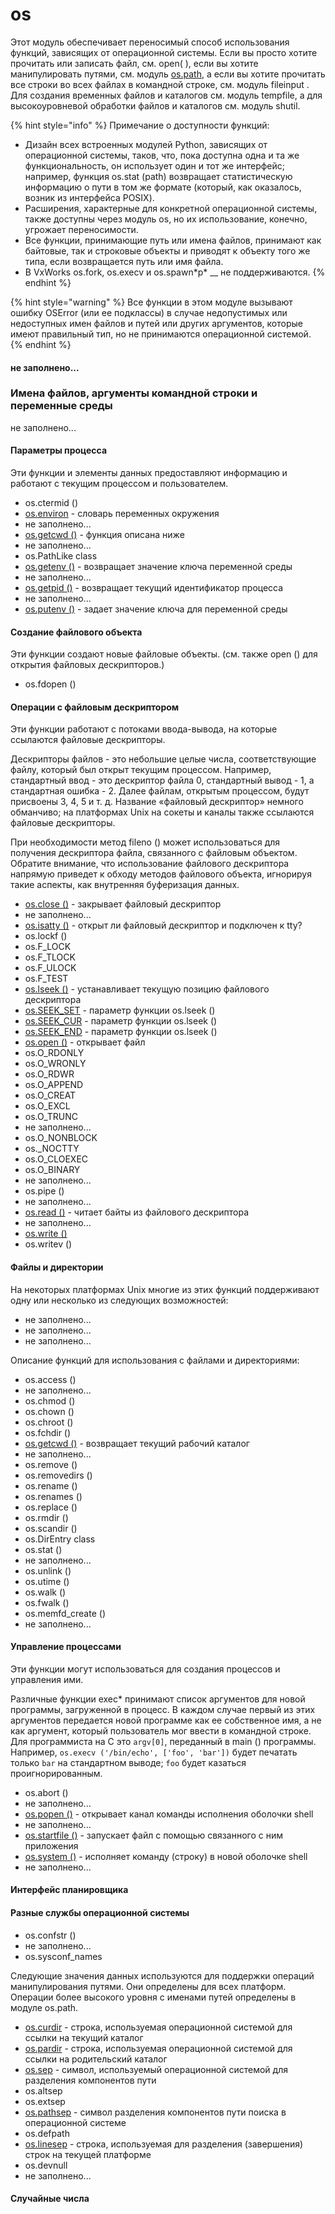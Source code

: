 # os

Этот модуль обеспечивает переносимый способ использования функций, зависящих от операционной системы. Если вы просто хотите прочитать или записать файл, см. open\( \), если вы хотите манипулировать путями, см. модуль [os.path](https://treasuremaster.gitbook.io/python-docs/dostup-k-failam-i-papkam/os.path), а если вы хотите прочитать все строки во всех файлах в командной строке, см. модуль fileinput . Для создания временных файлов и каталогов см. модуль tempfile, а для высокоуровневой обработки файлов и каталогов см. модуль shutil.

{% hint style="info" %}
Примечание о доступности функций:

* Дизайн всех встроенных модулей Python, зависящих от операционной системы, таков, что, пока доступна одна и та же функциональность, он использует один и тот же интерфейс; например, функция os.stat \(path\) возвращает статистическую информацию о пути в том же формате \(который, как оказалось, возник из интерфейса POSIX\).
* Расширения, характерные для конкретной операционной системы, также доступны через модуль os, но их использование, конечно, угрожает переносимости.
* Все функции, принимающие путь или имена файлов, принимают как байтовые, так и строковые объекты и приводят к объекту того же типа, если возвращается путь или имя файла.
* В VxWorks os.fork, os.execv и os.spawn\*p\* __ не поддерживаются.
{% endhint %}

{% hint style="warning" %}
Все функции в этом модуле вызывают ошибку OSError \(или ее подклассы\) в случае недопустимых или недоступных имен файлов и путей или других аргументов, которые имеют правильный тип, но не принимаются операционной системой.
{% endhint %}

#### не заполнено...

### Имена файлов, аргументы командной строки и переменные среды

не заполнено...

#### Параметры процесса

Эти функции и элементы данных предоставляют информацию и работают с текущим процессом и пользователем.

* os.ctermid \(\)
* [os.environ](https://treasuremaster.gitbook.io/python-docs/obshie-sluzhby-operacionnoi-sistemy/os/environ) - словарь переменных окружения
* не заполнено...
* [os.getcwd \(\)](https://treasuremaster.gitbook.io/python-docs/obshie-sluzhby-operacionnoi-sistemy/os/getcwd) - функция описана ниже
* не заполнено...
* os.PathLike class
* [os.getenv \(\)](https://treasuremaster.gitbook.io/python-docs/obshie-sluzhby-operacionnoi-sistemy/os/os.getenv) - возвращает значение ключа переменной среды
* не заполнено...
* [os.getpid \(\)](https://treasuremaster.gitbook.io/python-docs/obshie-sluzhby-operacionnoi-sistemy/os/os.getpid) - возвращает текущий идентификатор процесса
* не заполнено...
* [os.putenv \(\)](https://treasuremaster.gitbook.io/python-docs/obshie-sluzhby-operacionnoi-sistemy/os/os.putenv) - задает значение ключа для переменной среды

#### Создание файлового объекта

Эти функции создают новые файловые объекты. \(см. также open \(\) для открытия файловых дескрипторов.\)

* os.fdopen \(\)

#### Операции с файловым дескриптором

Эти функции работают с потоками ввода-вывода, на которые ссылаются файловые дескрипторы.

Дескрипторы файлов - это небольшие целые числа, соответствующие файлу, который был открыт текущим процессом. Например, стандартный ввод - это дескриптор файла 0, стандартный вывод - 1, а стандартная ошибка - 2. Далее файлам, открытым процессом, будут присвоены 3, 4, 5 и т. д. Название «файловый дескриптор» немного обманчиво; на платформах Unix на сокеты и каналы также ссылаются файловые дескрипторы.

При необходимости метод fileno \(\) может использоваться для получения дескриптора файла, связанного с файловым объектом. Обратите внимание, что использование файлового дескриптора напрямую приведет к обходу методов файлового объекта, игнорируя такие аспекты, как внутренняя буферизация данных.

* [os.close \(\)](operacii-s-failovymi-deskriptorami/os.close.md) - закрывает файловый дескриптор
* не заполнено...
* [os.isatty \(\)](https://treasuremaster.gitbook.io/python-docs/obshie-sluzhby-operacionnoi-sistemy/os/os.isatty) - открыт ли файловый дескриптор и подключен к tty?
* os.lockf \(\)
* os.F\_LOCK
* os.F\_TLOCK
* os.F\_ULOCK
* os.F\_TEST
* [os.lseek \(\)](operacii-s-failovymi-deskriptorami/os.lseek.md) - устанавливает текущую позицию файлового дескриптора
* [os.SEEK\_SET](operacii-s-failovymi-deskriptorami/os.seek_set.md) - параметр функции os.lseek \(\)
* [os.SEEK\_CUR](operacii-s-failovymi-deskriptorami/os.seek_cur.md) - параметр функции os.lseek \(\)
* [os.SEEK\_END](operacii-s-failovymi-deskriptorami/os.seek_end.md) - параметр функции os.lseek \(\)
* [os.open \(\)](operacii-s-failovymi-deskriptorami/os.open.md) - открывает файл
* os.O\_RDONLY
* os.O\_WRONLY
* os.O\_RDWR
* os.O\_APPEND
* os.O\_CREAT
* os.O\_EXCL
* os.O\_TRUNC
* не заполнено...
* os.O\_NONBLOCK
* os.\_NOCTTY
* os.O\_CLOEXEC
* os.O\_BINARY
* не заполнено...
* os.pipe \(\)
* не заполнено...
* [os.read \(\)](operacii-s-failovymi-deskriptorami/os.read.md) - читает байты из файлового дескриптора
* не заполнено...
* [os.write \(\)](operacii-s-failovymi-deskriptorami/os.write.md)
* os.writev \(\)

#### Файлы и директории

На некоторых платформах Unix многие из этих функций поддерживают одну или несколько из следующих возможностей:

* не заполнено...
* не заполнено...
* не заполнено...

Описание функций для использования с файлами и директориями:

* os.access \(\)
* не заполнено...
* os.chmod \(\)
* os.chown \(\)
* os.chroot \(\)
* os.fchdir \(\)
* [os.getcwd \(\)](https://treasuremaster.gitbook.io/python-docs/obshie-sluzhby-operacionnoi-sistemy/os/getcwd) - возвращает текущий рабочий каталог
* не заполнено...
* os.remove \(\)
* os.removedirs \(\)
* os.rename \(\)
* os.renames \(\)
* os.replace \(\)
* os.rmdir \(\)
* os.scandir \(\)
* os.DirEntry class
* os.stat \(\)
* не заполнено...
* os.unlink \(\)
* os.utime \(\)
* os.walk \(\)
* os.fwalk \(\)
* os.memfd\_create \(\)
* не заполнено...

#### Управление процессами

Эти функции могут использоваться для создания процессов и управления ими.

Различные функции exec\* принимают список аргументов для новой программы, загруженной в процесс. В каждом случае первый из этих аргументов передается новой программе как ее собственное имя, а не как аргумент, который пользователь мог ввести в командной строке. Для программиста на C это `argv[0]`, переданный в main \(\) программы. Например, `os.execv ('/bin/echo', ['foo', 'bar'])` будет печатать только `bar` на стандартном выводе; `foo` будет казаться проигнорированным.

* os.abort \(\)
* не заполнено...
* [os.popen \(\)](https://treasuremaster.gitbook.io/python-docs/obshie-sluzhby-operacionnoi-sistemy/os/os.popen) - открывает канал команды исполнения оболочки shell
* не заполнено...
* [os.startfile \(\)](https://treasuremaster.gitbook.io/python-docs/obshie-sluzhby-operacionnoi-sistemy/os/os.startfile) - запускает файл с помощью связанного с ним приложения
* [os.system \(\)](https://treasuremaster.gitbook.io/python-docs/obshie-sluzhby-operacionnoi-sistemy/os/os.system) - исполняет команду \(строку\) в новой оболочке shell
* не заполнено...

#### Интерфейс планировщика

#### Разные службы операционной системы

* os.confstr \(\)
* не заполнено...
* os.sysconf\_names

Следующие значения данных используются для поддержки операций манипулирования путями. Они определены для всех платформ. Операции более высокого уровня с именами путей определены в модуле os.path.

* [os.curdir](https://treasuremaster.gitbook.io/python-docs/obshie-sluzhby-operacionnoi-sistemy/os/os.curdir) - строка, используемая операционной системой для ссылки на текущий каталог
* [os.pardir](https://treasuremaster.gitbook.io/python-docs/obshie-sluzhby-operacionnoi-sistemy/os/os.pardir) - строка, используемая операционной системой для ссылки на родительский каталог
* [os.sep](https://treasuremaster.gitbook.io/python-docs/obshie-sluzhby-operacionnoi-sistemy/os/os.sep) - символ, используемый операционной системой для разделения компонентов пути
* os.altsep
* os.extsep
* [os.pathsep](https://treasuremaster.gitbook.io/python-docs/obshie-sluzhby-operacionnoi-sistemy/os/pathsep) - символ разделения компонентов пути поиска в операционной системе
* os.defpath
* [os.linesep](https://treasuremaster.gitbook.io/python-docs/obshie-sluzhby-operacionnoi-sistemy/os/os.linesep) - строка, используемая для разделения \(завершения\) строк на текущей платформе
* os.devnull
* не заполнено...

#### Случайные числа

